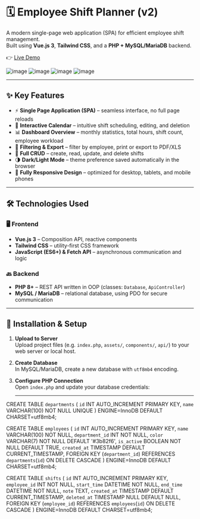 # 🗓️ Employee Shift Planner (v2)

A modern single-page web application (SPA) for efficient employee shift management.  
Built using **Vue.js 3**, **Tailwind CSS**, and a **PHP + MySQL/MariaDB** backend.

👉 [Live Demo](http://smeny.wz.cz:8080)

![image](https://github.com/user-attachments/assets/002f4072-e3b0-41a8-b0ac-91cb4c2d1eed)
![image](https://github.com/user-attachments/assets/2faa502b-dcff-4e69-be92-016f771a3574)
![image](https://github.com/user-attachments/assets/f6bc7bc9-994c-4246-90c8-0f4d5dd858ad)
![image](https://github.com/user-attachments/assets/41732f91-e06a-4b4e-ad67-aac8282b58ca)

---

## ✨ Key Features

- ⚡ **Single Page Application (SPA)** – seamless interface, no full page reloads
- 📅 **Interactive Calendar** – intuitive shift scheduling, editing, and deletion
- 📊 **Dashboard Overview** – monthly statistics, total hours, shift count, employee workload
- 🧠 **Filtering & Export** – filter by employee, print or export to PDF/XLS
- 🔄 **Full CRUD** – create, read, update, and delete shifts
- 🌗 **Dark/Light Mode** – theme preference saved automatically in the browser
- 📱 **Fully Responsive Design** – optimized for desktop, tablets, and mobile phones

---

## 🛠️ Technologies Used

### 🖥️ Frontend

- **Vue.js 3** – Composition API, reactive components
- **Tailwind CSS** – utility-first CSS framework
- **JavaScript (ES6+) & Fetch API** – asynchronous communication and logic

### 🔙 Backend

- **PHP 8+** – REST API written in OOP (classes: `Database`, `ApiController`)
- **MySQL / MariaDB** – relational database, using PDO for secure communication

---

## 🚀 Installation & Setup

1. **Upload to Server**  
   Upload project files (e.g. `index.php`, `assets/`, `components/`, `api/`) to your web server or local host.

2. **Create Database**  
   In MySQL/MariaDB, create a new database with `utf8mb4` encoding.

3. **Configure PHP Connection**  
   Open `index.php` and update your database credentials:

   ---

CREATE TABLE `departments` (
  `id` INT AUTO_INCREMENT PRIMARY KEY,
  `name` VARCHAR(100) NOT NULL UNIQUE
) ENGINE=InnoDB DEFAULT CHARSET=utf8mb4;

CREATE TABLE `employees` (
  `id` INT AUTO_INCREMENT PRIMARY KEY,
  `name` VARCHAR(100) NOT NULL,
  `department_id` INT NOT NULL,
  `color` VARCHAR(7) NOT NULL DEFAULT '#3b82f6',
  `is_active` BOOLEAN NOT NULL DEFAULT TRUE,
  `created_at` TIMESTAMP DEFAULT CURRENT_TIMESTAMP,
  FOREIGN KEY (`department_id`) REFERENCES `departments`(`id`) ON DELETE CASCADE
) ENGINE=InnoDB DEFAULT CHARSET=utf8mb4;

CREATE TABLE `shifts` (
  `id` INT AUTO_INCREMENT PRIMARY KEY,
  `employee_id` INT NOT NULL,
  `start_time` DATETIME NOT NULL,
  `end_time` DATETIME NOT NULL,
  `note` TEXT,
  `created_at` TIMESTAMP DEFAULT CURRENT_TIMESTAMP,
  `deleted_at` TIMESTAMP NULL DEFAULT NULL,
  FOREIGN KEY (`employee_id`) REFERENCES `employees`(`id`) ON DELETE CASCADE
) ENGINE=InnoDB DEFAULT CHARSET=utf8mb4;

